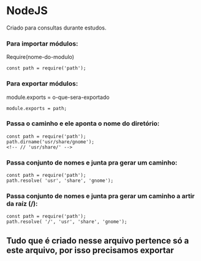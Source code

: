 # NodeJS
 Criado para consultas durante estudos.
### Para importar módulos: 
Require(nome-do-modulo)

    const path = require('path');

### Para exportar módulos:
module.exports = o-que-sera-exportado

    module.exports = path;
  

###  Passa o caminho e ele aponta o nome do diretório:
    const path = require('path');
    path.dirname('usr/share/gnome');
    <!-- // 'usr/share/' -->

### Passa conjunto de nomes e junta pra gerar um caminho:
    const path = require('path');
    path.resolve( 'usr', 'share', 'gnome');

### Passa conjunto de nomes e junta pra gerar um caminho a artir da raíz (/): 
    const path = require('path');
    path.resolve( '/', 'usr', 'share', 'gnome');

## Tudo que é criado nesse arquivo pertence só a este arquivo, por isso precisamos exportar 